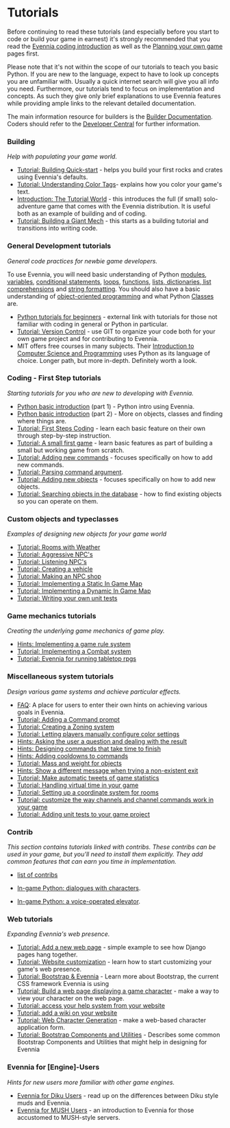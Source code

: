 # Tutorials


Before continuing to read these tutorials (and especially before you start to code or build your game in earnest) it's strongly recommended that you read the [Evennia coding introduction](Coding-Introduction) as well as the [Planning your own game](Game-Planning) pages first. 

Please note that it's not within the scope of our tutorials to teach you basic Python. If you are new to the language, expect to have to look up concepts you are unfamiliar with. Usually a quick internet search will give you all info you need. Furthermore, our tutorials tend to focus on implementation and concepts. As such they give only brief explanations to use Evennia features while providing ample links to the relevant detailed documentation.

The main information resource for builders is the [Builder Documentation](building/Builder-Docs). Coders should refer to the [Developer Central](Developer-Central) for further information.

### Building

_Help with populating your game world._

- [Tutorial: Building Quick-start](building/building-overview) - helps you build your first rocks and crates using Evennia's defaults.
- [Tutorial: Understanding Color Tags](ui/Understanding-Color-Tags)- explains how you color your game's text.
- [Introduction: The Tutorial World](contribs/Tutorial-World-Introduction) - this introduces the full (if small) solo-adventure game that comes with the Evennia distribution. It is useful both as an example of building and of coding. 
- [Tutorial: Building a Giant Mech](objects/Building-a-mech-tutorial) - this starts as a building tutorial and transitions into writing code. 

### General Development tutorials

_General code practices for newbie game developers._

To use Evennia, you will need basic understanding of Python [modules](http://docs.python.org/3.7/tutorial/modules.html), [variables](http://www.tutorialspoint.com/python/python_variable_types.htm), [conditional statements](http://docs.python.org/tutorial/controlflow.html#if-statements), [loops](http://docs.python.org/tutorial/controlflow.html#for-statements), [functions](http://docs.python.org/tutorial/controlflow.html#defining-functions), [lists, dictionaries, list comprehensions](http://docs.python.org/tutorial/datastructures.html) and [string formatting](http://docs.python.org/tutorial/introduction.html#strings). You should also have a basic understanding of [object-oriented programming](http://www.tutorialspoint.com/python/python_classes_objects.htm) and what Python [Classes](http://docs.python.org/tutorial/classes.html) are.

- [Python tutorials for beginners](https://wiki.python.org/moin/BeginnersGuide/NonProgrammers) - external link with tutorials for those not familiar with coding in general or Python in particular.
- [Tutorial: Version Control](python/Version-Control) - use GIT to organize your code both for your own game project and for contributing to Evennia.  
- MIT offers free courses in many subjects.  Their [Introduction to Computer Science and Programming](https://ocw.mit.edu/courses/electrical-engineering-and-computer-science/6-00sc-introduction-to-computer-science-and-programming-spring-2011/) uses Python as its language of choice.  Longer path, but more in-depth.  Definitely worth a look.

### Coding - First Step tutorials

_Starting tutorials for you who are new to developing with Evennia._

- [Python basic introduction](python/Python-basic-introduction) (part 1) - Python intro using Evennia.
- [Python basic introduction](python/Python-basic-tutorial-part-two) (part 2) - More on objects, classes and finding where things are. 
- [Tutorial: First Steps Coding](python/First%20Steps%20Coding) - learn each basic feature on their own through step-by-step instruction. 
- [Tutorial: A small first game](systems/Tutorial-for-basic-MUSH-like-game) - learn basic features as part of building a small but working game from scratch.
- [Tutorial: Adding new commands](../../evennia_core/system/commands/Commands/Adding-Command-Tutorial) - focuses specifically on how to add new commands.
- [Tutorial: Parsing command argument](../../evennia_core/system/commands/Commands/parsing-command-arguments).
- [Tutorial: Adding new objects](objectsAdding-Object-Typeclass-Tutorial) - focuses specifically on how to add new objects.
- [Tutorial: Searching objects in the database](objects/Tutorial-Searching-For-Objects) - how to find existing objects so you can operate on them.


### Custom objects and typeclasses

_Examples of designing new objects for your game world_

- [Tutorial: Rooms with Weather](rooms/Weather-Tutorial)
- [Tutorial: Aggressive NPC's](npcs/Tutorial-Aggressive-NPCs)
- [Tutorial: Listening NPC's](npcs/Tutorial-NPCs-listening)
- [Tutorial: Creating a vehicle](objects/Tutorial-Vehicles)
- [Tutorial: Making an NPC shop](npcs/NPC-shop-Tutorial)
- [Tutorial: Implementing a Static In Game Map](rooms/Static-In-Game-Map)
- [Tutorial: Implementing a Dynamic In Game Map](rooms/Dynamic-In-Game-Map)
- [Tutorial: Writing your own unit tests](python/Unit-Testing#testing-for-game-development-mini-tutorial)

### Game mechanics tutorials

_Creating the underlying game mechanics of game play._

- [Hints: Implementing a game rule system](systems/Implementing-a-game-rule-system)
- [Tutorial: Implementing a Combat system](systems/Turn-based-Combat-System)
- [Tutorial: Evennia for running tabletop rpgs](systems/Evennia-for-roleplaying-sessions)

### Miscellaneous system tutorials

_Design various game systems and achieve particular effects._

- [FAQ](Coding-FAQ): A place for users to enter their own hints on achieving various goals in Evennia.
- [Tutorial: Adding a Command prompt](../../evennia_core/system/commands/Commands/Command-Prompt)
- [Tutorial: Creating a Zoning system](rooms/Zones)
- [Tutorial: Letting players manually configure color settings](ui/Manually-Configuring-Color)
- [Hints: Asking the user a question and dealing with the result](EvMenu#ask-for-simple-input)
- [Hints: Designing commands that take time to finish](../../evennia_core/system/commands/Commands/Command-Duration)
- [Hints: Adding cooldowns to commands](../../evennia_core/system/commands/Commands/Command-Cooldown)
- [Tutorial: Mass and weight for objects](objects/Mass-and-weight-for-objects)
- [Hints: Show a different message when trying a non-existent exit](exits/Default-Exit-Errors)
- [Tutorial: Make automatic tweets of game statistics](communications/Tutorial-Tweeting-Game-Stats)
- [Tutorial: Handling virtual time in your game](systems/Gametime-Tutorial)
- [Tutorial: Setting up a coordinate system for rooms](rooms/Coordinates)
- [Tutorial: customize the way channels and channel commands work in your game](channels/Customize-channels)
- [Tutorial: Adding unit tests to your game project](python/Unit-Testing#testing-for-game-development-mini-tutorial)

### Contrib

_This section contains tutorials linked with contribs.  These contribs can be used in your game, but you'll need to install them explicitly.  They add common features that can earn you time in implementation._

- [list of contribs](https://github.com/evennia/evennia/blob/master/evennia/contrib/README.md)

- [In-game Python: dialogues with characters](npcs/Dialogues-in-events).
- [In-game Python: a voice-operated elevator](events/A-voice-operated-elevator-using-events).

### Web tutorials

_Expanding Evennia's web presence._

- [Tutorial: Add a new web page](web/Add-a-simple-new-web-page) - simple example to see how Django pages hang together.
- [Tutorial: Website customization](web/Web-Tutorial) - learn how to start customizing your game's web presence.
- [Tutorial: Bootstrap & Evennia](web/Bootstrap-&-Evennia) - Learn more about Bootstrap, the current CSS framework Evennia is using 
- [Tutorial: Build a web page displaying a game character](web/Web-Character-View-Tutorial) - make a way to view your character on the web page.
- [Tutorial: access your help system from your website](builder/Help-System-Tutorial)
- [Tutorial: add a wiki on your website](web/Add-a-wiki-on-your-website)
- [Tutorial: Web Character Generation](web/Web-Character-Generation/) - make a web-based character application form.
- [Tutorial: Bootstrap Components and Utilities](web/Bootstrap-Components-and-Utilities) - Describes some common Bootstrap Components and Utilities that might help in designing for Evennia

### Evennia for [Engine]-Users

_Hints for new users more familiar with other game engines._

- [Evennia for Diku Users](Evennia-for-Diku-Users) - read up on the differences between Diku style muds and Evennia.
- [Evennia for MUSH Users](Evennia-for-MUSH-Users) - an introduction to Evennia for those accustomed to MUSH-style servers.

